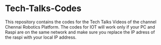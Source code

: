 # Tech-Talks-Codes
This repository contains the codes for the Tech Talks Videos of the channel Chennai Robotics Platform.
The codes for IOT will work only if your PC and Raspi are on the same network and make sure you replace the IP adress of the raspi with your local IP address.
